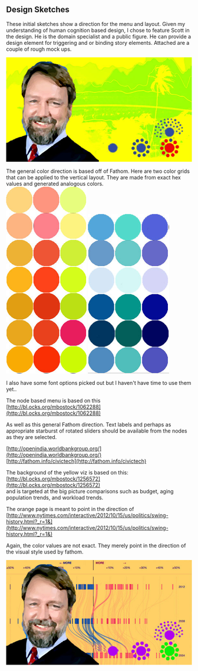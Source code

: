 ## Design Sketches ##

These initial sketches show a direction for the menu and layout.  Given my understanding of human cognition based design, I chose to feature Scott in the design.  He is the domain specialist and a public figure.  He can provide a design element for triggering and or binding story elements.  Attached are a couple of rough mock ups.  

![Viz1](/images/_BigPicture_4w.jpg)  

The general color direction is based off of Fathom.  Here are two color grids that can be applied to the vertical layout.  They are made from exact hex values and generated analogous colors.  
![ColorChart1](/images/171_Final_Colors_Oranges_noHex_4w.jpg)
![ColorChart2](/images/171_Final_Colors_Blues_noHex_4w.jpg)

I also have some font options picked out but I haven't have time to use them yet..

The node based menu is based on this  
[http://bl.ocks.org/mbostock/1062288](http://bl.ocks.org/mbostock/1062288)

As well as this general Fathom direction. Text labels and perhaps as appropriate starburst of rotated sliders should be available from the nodes as they are selected.

[http://openindia.worldbankgroup.org/](http://openindia.worldbankgroup.org/)  
[http://fathom.info/civictech](http://fathom.info/civictech)

The background of the yellow viz is based on this:  
[http://bl.ocks.org/mbostock/1256572](http://bl.ocks.org/mbostock/1256572)  
and is targeted at the big picture comparisons such as budget, aging population trends, and workload trends.

The orange page is meant to point in the direction of  
[http://www.nytimes.com/interactive/2012/10/15/us/politics/swing-history.html?_r=1&](http://www.nytimes.com/interactive/2012/10/15/us/politics/swing-history.html?_r=1&)

Again, the color values are not exact.  They merely point in the direction of the visual style used by fathom.

![Viz2](/images/_multiAxisV2_4W.jpg) 